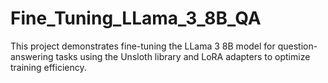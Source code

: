 # Fine_Tuning_LLama_3_8B_QA
This project demonstrates fine-tuning the LLama 3 8B model for question-answering tasks using the Unsloth library and LoRA adapters to optimize training efficiency.
